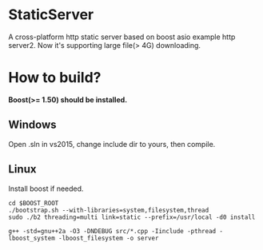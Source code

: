 StaticServer
==================

A cross-platform http static server based on boost asio example http server2. Now it's supporting large file(> 4G) downloading.

How to build?
============

**Boost(>= 1.50) should be installed.**

Windows
-------
Open .sln in vs2015, change include dir to yours, then compile.

Linux
-----
Install boost if needed.
``` shell
cd $BOOST_ROOT
./bootstrap.sh --with-libraries=system,filesystem,thread
sudo ./b2 threading=multi link=static --prefix=/usr/local -d0 install
```
```shell
g++ -std=gnu++2a -O3 -DNDEBUG src/*.cpp -Iinclude -pthread -lboost_system -lboost_filesystem -o server
```
